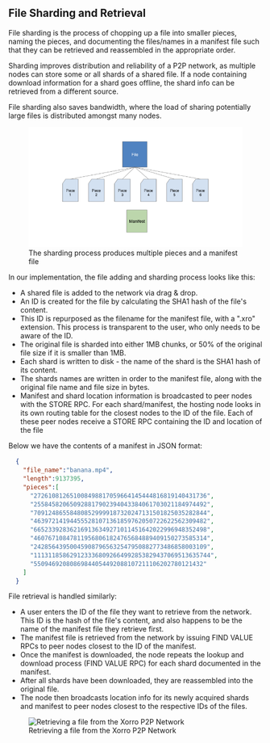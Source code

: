 <h2 id="file_sharding">File Sharding and Retrieval</h2>
<p>File sharding is the process of chopping up a file into smaller pieces, naming the pieces, and documenting the files/names in a manifest file such that they can be retrieved and reassembled in the appropriate order.</p>

<p>Sharding improves distribution and reliability of a P2P network, as multiple nodes can store some or all shards of a shared file. If a node containing download information for a shard goes offline, the shard info can be retrieved from a different source.</p>

<p>File sharding also saves bandwidth, where the load of sharing potentially large files is distributed amongst many nodes.</p>

<figure>
  <img src="public/images/file_sharding.png" alt="File sharding">
  <figcaption>The sharding process produces multiple pieces and a manifest file</figcaption>
</figure>

<p>In our implementation, the file adding and sharding process looks like this:</p>
<ul>
  <li>A shared file is added to the network via drag & drop.</li>
  <li>An ID is created for the file by calculating the SHA1 hash of the file's content.</li>
  <li>This ID is repurposed as the filename for the manifest file, with a ".xro" extension. This process is transparent to the user, who only needs to be aware of the ID.</li>
  <li>The original file is sharded into either 1MB chunks, or 50% of the original file size if it is smaller than 1MB.</li>
  <li>Each shard is written to disk - the name of the shard is the SHA1 hash of its content.</li>
  <li>The shards names are written in order to the manifest file, along with the original file name and file size in bytes.</li>
  <li>Manifest and shard location information is broadcasted to peer nodes with the STORE RPC. For each shard/manifest, the hosting node looks in its own routing table for the closest nodes to the ID of the file.  Each of these peer nodes receive a STORE RPC containing the ID and location of the file</li>
</ul>

<p>Below we have the contents of a manifest in JSON format:</p>

```json
  {
    "file_name":"banana.mp4",
    "length":9137395,
    "pieces":[
      "272610812651008498817059664145444816819140431736",
      "255845820650928817902394043384061703021184974492",
      "709124865584808529999187320247131501825035282844",
      "463972141944555281071361859762050722622562309482",
      "665233928362169136349271011451642022996948352498",
      "460767108478119568061824765684889409150273585314",
      "242856439500459087965632547950882773486858003109",
      "1113118586291233368092664992853829437069513635744",
      "55094692080869844054492088107211106202780121432"
    ]
  }
```
<p>File retrieval is handled similarly:</p>
<ul>
  <li>A user enters the ID of the file they want to retrieve from the network. This ID is the hash of the file's content, and also happens to be the name of the manifest file they retrieve first.</li>
  <li>The manifest file is retrieved from the network by issuing FIND VALUE RPCs to peer nodes closest to the ID of the manifest.</li>
  <li>Once the manifest is downloaded, the node repeats the lookup and download process (FIND VALUE RPC) for each shard documented in the manifest.</li>
  <li>After all shards have been downloaded, they are reassembled into the original file.</li>
  <li>The node then broadcasts location info for its newly acquired shards and manifest to peer nodes closest to the respective IDs of the files.</li>
</ul>

<figure>
  <img src="public/images/xorrolores.gif" alt="Retrieving a file from the Xorro P2P Network">
  <figcaption>Retrieving a file from the Xorro P2P Network</figcaption>
</figure>
